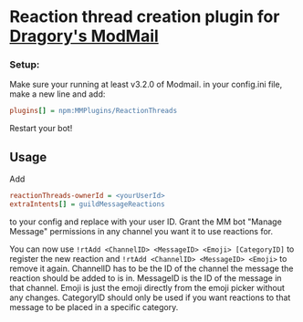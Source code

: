 # Reaction thread creation plugin for [Dragory's ModMail](https://github.com/dragory/modmailbot)

### Setup:
Make sure your running at least v3.2.0 of Modmail.
in your config.ini file, make a new line and add:  
```ini
plugins[] = npm:MMPlugins/ReactionThreads
```
Restart your bot!

## Usage

Add
```ini
reactionThreads-ownerId = <yourUserId>
extraIntents[] = guildMessageReactions
```
to your config and replace <yourUserId> with your user ID. Grant the MM bot "Manage Message" permissions in any channel you want it to use reactions for.

You can now use `!rtAdd <ChannelID> <MessageID> <Emoji> [CategoryID]` to register the new reaction and `!rtAdd <ChannelID> <MessageID> <Emoji>` to remove it again.
ChannelID has to be the ID of the channel the message the reaction should be added to is in.
MessageID is the ID of the message in that channel.
Emoji is just the emoji directly from the emoji picker without any changes.
CategoryID should only be used if you want reactions to that message to be placed in a specific category.